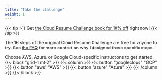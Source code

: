 ```yaml
---
title: "Take the challenge"
weight: 1
---
```


{{< tip >}}
Get [the Cloud Resume Challenge book for 10% off](https://forrestbrazeal.gumroad.com/l/cloud-resume-challenge-book/website-offer) right now!
{{< /tip >}}

The 16 steps of the original Cloud Resume Challenge are free for anyone to try. See [the FAQ](../faq) for more context on why I designed these specific steps.

Choose AWS, Azure, or Google Cloud-specific instructions to get started.
{{< block "grid-1 mt-2" >}}
{{< column >}}
{{< button "googlecloud" "GCP" >}}
{{< button "aws" "AWS" >}}
{{< button "azure" "Azure" >}}
{{< /column >}}
{{< /block >}}
